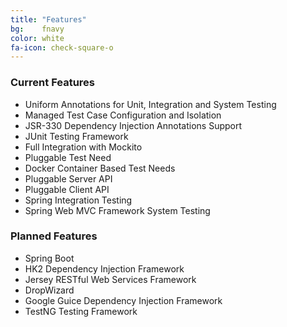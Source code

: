 ```yaml
---
title: "Features"
bg:    fnavy
color: white
fa-icon: check-square-o
---
```


### Current Features
- Uniform Annotations for Unit, Integration and System Testing
- Managed Test Case Configuration and Isolation
- JSR-330 Dependency Injection Annotations Support
- JUnit Testing Framework
- Full Integration with Mockito
- Pluggable Test Need
- Docker Container Based Test Needs
- Pluggable Server API
- Pluggable Client API
- Spring Integration Testing
- Spring Web MVC Framework System Testing

### Planned Features
- Spring Boot
- HK2 Dependency Injection Framework
- Jersey RESTful Web Services Framework
- DropWizard
- Google Guice Dependency Injection Framework
- TestNG Testing Framework

